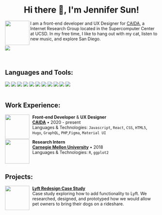 <h1 align="center">Hi there 👋, I'm Jennifer Sun!</h1>
<div align="center">

</div>
<img src="https://www.caida.org/images/stafflist/jennifer_sun_huebbfad1edfa8e198fe68a27ac6a615ca_1615745_250x0_resize_q90_lanczos.jpg"  width="80" height="80" align="left">
<p align="left">
I am a front-end developer and UX Designer for <a href="https://www.caida.org/">CAIDA</a>, a Internet Research Group located in the Supercomputer Center at UCSD. In my free time, I like to hang out with my cat, listen to new music, and explore San Diego. 
</p>
<p><a href="https://www.linkedin.com/in/sunjennifer1/"><img align="center" src="https://img.shields.io/badge/-LinkedIn-black.svg?style=for-the-badge&logo=linkedin&colorB=0072b1"></a></p>
<br>

<h2 align="left">Languages and Tools:</h3>
<div>
<img src="https://img.shields.io/badge/Python-3776AB?style=for-the-badge&logo=python&logoColor=white">
<img src="https://img.shields.io/badge/JavaScript-F7DF1E?style=for-the-badge&logo=javascript&logoColor=black">
<img src="https://img.shields.io/badge/Java-ED8B00?style=for-the-badge&logo=java&logoColor=white">
<img src="https://img.shields.io/badge/HTML5-E34F26?style=for-the-badge&logo=html5&logoColor=white">
<img src="https://img.shields.io/badge/CSS3-1572B6?style=for-the-badge&logo=css3&logoColor=white">
<img src="https://img.shields.io/badge/React-20232A?style=for-the-badge&logo=react&logoColor=61DAFB">
<img src="https://img.shields.io/badge/Sass-CC6699?style=for-the-badge&logo=sass&logoColor=white">
<img src="https://img.shields.io/badge/Bootstrap-563D7C?style=for-the-badge&logo=bootstrap&logoColor=white">
<img src="https://img.shields.io/badge/graphql-E10098?style=for-the-badge&logo=graphql&logoColor=white">
<img src="https://img.shields.io/badge/hugo-FF4088?style=for-the-badge&logo=hugo&logoColor=white">
<img src="https://img.shields.io/badge/php-777BB4?style=for-the-badge&logo=php&logoColor=white">
</div>

<br>

<h2 align="left">Work Experience:</h2>
<a href="https://www.caida.org/"><img style="margin-right:10px" align="left" src="https://www.caida.org/images/caida.png" width="80" height="80"></a>

**Front-end Developer** & **UX Designer** \
[**CAIDA**](https://www.caida.org/) • 2020 - present \
Languages & Technologies: `Javascript`, `React`, `CSS`, `HTML5`, `Hugo`, `GraphQL`, `PHP`,`Figma`, `Material UI` 

<img style="margin-right:10px" align="left" src="https://media.licdn.com/dms/image/C560BAQH0rMqWuDcNzA/company-logo_100_100/0/1656670432353?e=1687996800&v=beta&t=u6joKAIB0yIYAZIZPqrTrt9xxyXRFSByrdkjuv3l0AI" width="80" height="80">

**Research Intern**  \
[**Carnegie Mellon University**](https://www.cmu.edu/) • 2018 \
Languages & Technologies: `R`, `ggplot2` 

<br>
<h2 align="left">Projects:</h2>

<a href="https://jennifersun38.wixsite.com/jsun"><img style="margin-right:10px" align="left" src="https://static.wixstatic.com/media/c73ff0_88788a791f4240a9beb1ba8a915098dd~mv2.png/v1/crop/x_348,y_35,w_660,h_659/fill/w_498,h_498,al_c,q_85,usm_0.66_1.00_0.01,enc_auto/Screen%20Shot%202019-11-18%20at%208_03_18%20PM.png" width="80" height="80"></a>
[**Lyft Redesign Case Study**](https://jennifersun38.wixsite.com/jsun)\
Case study exploring how to add functionality to Lyft. We researched, designed, and prototyped how we would allow pet owners to bring their dogs on a rideshare. 


